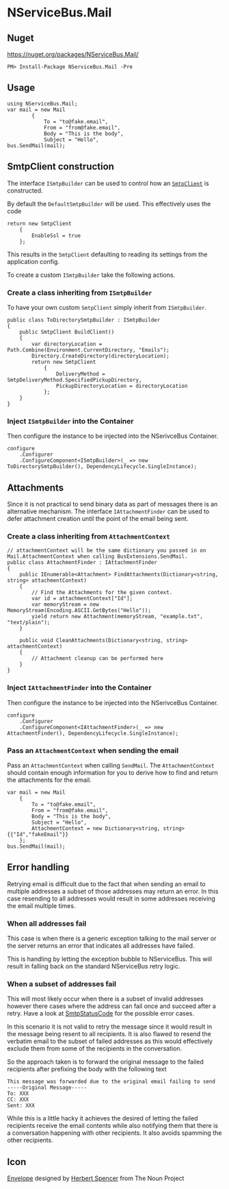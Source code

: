 NServiceBus.Mail
===============

## Nuget

https://nuget.org/packages/NServiceBus.Mail/
    
    PM> Install-Package NServiceBus.Mail -Pre

## Usage 
     
    using NServiceBus.Mail; 
    var mail = new Mail
            {
                To = "to@fake.email",
                From = "from@fake.email",
                Body = "This is the body",
                Subject = "Hello",
    bus.SendMail(mail);

## SmtpClient construction 

The interface `ISmtpBuilder` can be used to control how an [`SmtpClient`](http://msdn.microsoft.com/en-us/library/system.net.mail.smtpclient.aspx) is constructed.

By default the  `DefaultSmtpBuilder` will be used. This effectively uses the code

    return new SmtpClient
        {
            EnableSsl = true
        };
       
This results in the `SmtpClient` defaulting to reading its settings from the application config.

To create a custom `ISmtpBuilder` take the following actions.

### Create a class inheriting from `ISmtpBuilder` 

To have your own custom `SmtpClient` simply inherit from `ISmtpBuilder`. 

    public class ToDirectorySmtpBuilder : ISmtpBuilder
    {
        public SmtpClient BuildClient()
        {
            var directoryLocation = Path.Combine(Environment.CurrentDirectory, "Emails");
            Directory.CreateDirectory(directoryLocation);
            return new SmtpClient
                {
                    DeliveryMethod = SmtpDeliveryMethod.SpecifiedPickupDirectory,
                    PickupDirectoryLocation = directoryLocation
                };
        }
    }
    
### Inject `ISmtpBuilder` into the Container

Then configure the instance to be injected into the NSerivceBus Container.

    configure
        .Configurer
        .ConfigureComponent<ISmtpBuilder>(_ => new ToDirectorySmtpBuilder(), DependencyLifecycle.SingleInstance);
            
## Attachments

Since it is not practical to send binary data as part of messages there is an alternative mechanism. The interface `IAttachmentFinder` can be used to defer attachment creation until the point of the email being sent.

### Create a class inheriting from `AttachmentContext` 

    // attachmentContext will be the same dictionary you passed in on Mail.AttachmentContext when calling BusExtensions.SendMail.
    public class AttachmentFinder : IAttachmentFinder
    {
        public IEnumerable<Attachment> FindAttachments(Dictionary<string, string> attachmentContext)
        {
            // Find the Attachments for the given context. 
            var id = attachmentContext["Id"];
            var memoryStream = new MemoryStream(Encoding.ASCII.GetBytes("Hello"));
            yield return new Attachment(memoryStream, "example.txt", "text/plain");
        }

        public void CleanAttachments(Dictionary<string, string> attachmentContext)
        {
            // Attachment cleanup can be performed here
        }
    }

### Inject `IAttachmentFinder` into the Container

Then configure the instance to be injected into the NSerivceBus Container.

    configure
        .Configurer
        .ConfigureComponent<IAttachmentFinder>(_ => new AttachmentFinder(), DependencyLifecycle.SingleInstance);

### Pass an `AttachmentContext` when sending the email

Pass an `AttachmentContext` when calling `SendMail`. The `AttachmentContext` should contain enough information for you to derive how to find and return the attachments for the email. 

    var mail = new Mail
        {
            To = "to@fake.email",
            From = "from@fake.email",
            Body = "This is the body",
            Subject = "Hello",
            AttachmentContext = new Dictionary<string, string>{{"Id","fakeEmail"}}
        };
    bus.SendMail(mail);

## Error handling

Retrying email is difficult due to the fact that when sending an email to multiple addresses a subset of those addresses may return an error. In this case resending to all addresses would result in some addresses receiving the email multiple times.

### When all addresses fail

This case is when there is a generic exception talking to the mail server or the server returns an error that indicates all addresses have failed.

This is handling by letting the exception bubble to NServiceBus. This will result in falling back on the standard NServiceBus retry logic.

### When a subset of addresses fail

This will most likely occur when there is a subset of invalid addresses however there cases where the address can fail once and succeed after a retry. Have a look at [SmtpStatusCode](http://msdn.microsoft.com/en-us/library/system.net.mail.smtpstatuscode.aspx) for the possible error cases.

In this scenario it is not valid to retry the message since it would result in the message being resent to all recipients. It is also flawed to resend the verbatim email to the subset of failed addresses as this would effectively exclude them from some of the recipients in the conversation.

So the approach taken is to forward the original message to the failed recipients after prefixing the body with the following text

    This message was forwarded due to the original email failing to send
    -----Original Message-----
    To: XXX
    CC: XXX
    Sent: XXX

While this is a little hacky it achieves the desired of letting the failed recipients receive the email contents while also notifying them that there is a conversation happening with other recipients. It also avoids spamming the other recipients.

## Icon

<a href="http://thenounproject.com/noun/envelope/#icon-No15467" target="_blank">Envelope</a> designed by <a href="http://thenounproject.com/hspencer" target="_blank">Herbert Spencer</a> from The Noun Project